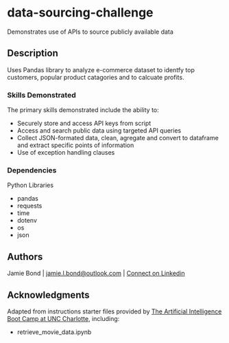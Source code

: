 # data-sourcing-challenge
Demonstrates use of APIs to source publicly available data

## Description

Uses Pandas library to analyze e-commerce dataset to identfy top customers,  popular product catagories and to calcuate profits.

### Skills Demonstrated

The primary skills demonstrated include the ability to:
* Securely store and access API keys from script
* Access and search public data using targeted API queries 
* Collect JSON-formated data, clean, agregate and convert to dataframe and extract specific points of information
* Use of exception handling clauses

### Dependencies

Python Libraries
* pandas
* requests
* time
* dotenv
* os
* json

## Authors

Jamie Bond | jamie.l.bond@outlook.com | [Connect on Linkedin](https://linkedin.com/in/jamielbond)

## Acknowledgments

Adapted from instructions starter files provided by [The Artificial Intelligence Boot Camp at UNC Charlotte](https://bootcamp.charlotte.edu/artificial-intelligence/), including:
* retrieve_movie_data.ipynb
